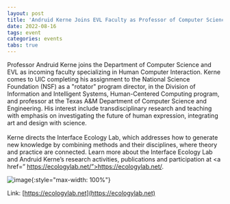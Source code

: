 ```yaml
---
layout: post
title: 'Andruid Kerne Joins EVL Faculty as Professor of Computer Science'
date: 2022-08-16
tags: event
categories: events
tabs: true
---
```


Professor Andruid Kerne joins the Department of Computer Science and EVL as incoming faculty specializing in Human Computer Interaction.  Kerne comes to UIC completing his assignment to the National Science Foundation (NSF) as a "rotator" program director, in the Division of Information and Intelligent Systems, Human-Centered Computing program, and professor at the Texas A&M Department of Computer Science and Engineering.  His interest include transdisciplinary research and teaching with emphasis on investigating the future of human expression, integrating art and design with science.<br><br>
Kerne directs the Interface Ecology Lab, which addresses how to generate new knowledge by combining methods and their disciplines, where theory and practice are connected.  Learn more about the Interface Ecology Lab and Andruid Kerne’s research activities, publications and participation at <a href=” https://ecologylab.net/”>https://ecologylab.net/</a>.

![image](https://www.evl.uic.edu/output/originals/akerne-2.png-srcw.jpg){:style="max-width: 100%"}


Link: [https://ecologylab.net](https://ecologylab.net)
